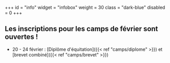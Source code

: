 +++
id = "info"
widget = "infobox"
weight = 30
class = "dark-blue"
disabled = 0
+++
## Les inscriptions pour les camps de février sont ouvertes&nbsp;!

* 20 - 24 février : [Diplôme d'équitation]({{< ref "camps/diplome" >}}) et [brevet combiné]({{< ref "camps/brevet" >}})

<br>
